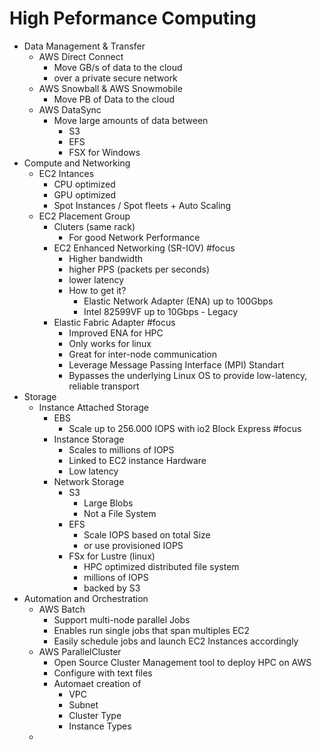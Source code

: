 # High Peformance Computing
- Data Management & Transfer
	- AWS Direct Connect
		- Move GB/s of data to the cloud
		- over a private secure network
	- AWS Snowball & AWS Snowmobile
		- Move PB of Data to the cloud
	- AWS DataSync
		- Move large amounts of data between
			- S3
			- EFS
			- FSX for Windows 
- Compute and Networking
	- EC2 Intances
		- CPU optimized
		- GPU optimized
		- Spot Instances / Spot fleets + Auto Scaling
	- EC2 Placement Group
		- Cluters (same rack)
			- For good Network Performance
		- EC2 Enhanced Networking (SR-IOV) #focus 
			- Higher bandwidth 
			- higher PPS (packets per seconds)
			- lower latency
			- How to get it?
				- Elastic Network Adapter (ENA) up to 100Gbps
				- Intel 82599VF up to 10Gbps - Legacy
		- Elastic Fabric Adapter #focus 
			- Improved ENA for HPC
			- Only works for linux
			- Great for inter-node communication
			- Leverage Message Passing Interface (MPI) Standart
			- Bypasses the underlying Linux OS to provide low-latency, reliable transport
- Storage
	- Instance Attached Storage
		- EBS
			- Scale up to 256.000 IOPS with io2 Block Express #focus 
		- Instance Storage
			- Scales to millions of IOPS
			- Linked to EC2 instance Hardware
			- Low latency
		- Network Storage
			- S3
				- Large Blobs
				- Not a File System
			- EFS
				- Scale IOPS based on total Size
				- or use provisioned IOPS
			- FSx for Lustre (linux)
				- HPC optimized distributed file system
				- millions of IOPS
				- backed by S3
- Automation and Orchestration
	- AWS Batch
		- Support multi-node parallel Jobs
		- Enables run single jobs that span multiples EC2
		- Easily schedule jobs and launch EC2 Instances accordingly
	- AWS ParallelCluster
		- Open Source Cluster Management tool to deploy HPC on AWS
		- Configure with text files
		- Automaet creation of
			- VPC
			- Subnet
			- Cluster Type
			- Instance Types
	- 